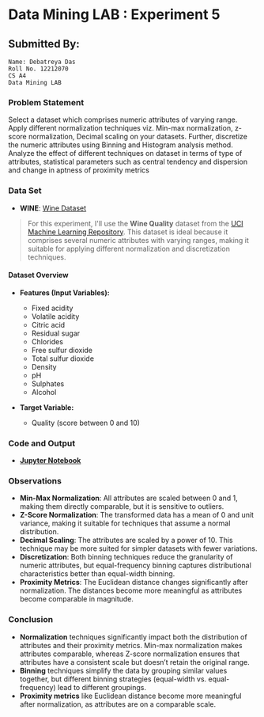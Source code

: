 # Data Mining LAB : Experiment 5

##  Submitted By:
```
Name: Debatreya Das
Roll No. 12212070
CS A4
Data Mining LAB
```

### Problem Statement
Select a dataset which comprises numeric attributes of varying range. Apply different normalization techniques viz. Min-max normalization, z-score normalization, Decimal scaling on your datasets. 
Further, discretize the numeric attributes using Binning and Histogram analysis method. Analyze the effect of different techniques on dataset in terms of type of attributes, statistical parameters such as central tendency and dispersion and change in aptness of proximity metrics

### Data Set
- **WINE**: [Wine Dataset](https://archive.ics.uci.edu/ml/machine-learning-databases/wine-quality/winequality-red.csv)
> For this experiment, I'll use the **Wine Quality** dataset from the [UCI Machine Learning Repository](https://archive.ics.uci.edu/ml/machine-learning-databases/wine-quality/winequality-red.csv). This dataset is ideal because it comprises several numeric attributes with varying ranges, making it suitable for applying different normalization and discretization techniques.

#### **Dataset Overview**

- **Features (Input Variables):**
  - Fixed acidity
  - Volatile acidity
  - Citric acid
  - Residual sugar
  - Chlorides
  - Free sulfur dioxide
  - Total sulfur dioxide
  - Density
  - pH
  - Sulphates
  - Alcohol

- **Target Variable:**
  - Quality (score between 0 and 10)

### Code and Output
- **[Jupyter Notebook](./index.ipynb)**

### Observations
- **Min-Max Normalization**: All attributes are scaled between 0 and 1, making them directly comparable, but it is sensitive to outliers.
- **Z-Score Normalization**: The transformed data has a mean of 0 and unit variance, making it suitable for techniques that assume a normal distribution.
- **Decimal Scaling**: The attributes are scaled by a power of 10. This technique may be more suited for simpler datasets with fewer variations.
- **Discretization**: Both binning techniques reduce the granularity of numeric attributes, but equal-frequency binning captures distributional characteristics better than equal-width binning.
- **Proximity Metrics**: The Euclidean distance changes significantly after normalization. The distances become more meaningful as attributes become comparable in magnitude.

### Conclusion
- **Normalization** techniques significantly impact both the distribution of attributes and their proximity metrics. Min-max normalization makes attributes comparable, whereas Z-score normalization ensures that attributes have a consistent scale but doesn’t retain the original range.
- **Binning** techniques simplify the data by grouping similar values together, but different binning strategies (equal-width vs. equal-frequency) lead to different groupings.
- **Proximity metrics** like Euclidean distance become more meaningful after normalization, as attributes are on a comparable scale.